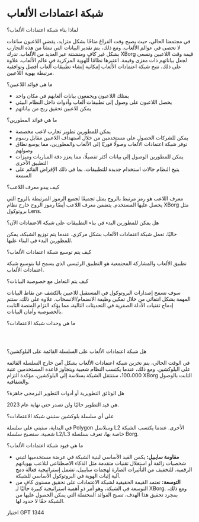 # شبكة اعتمادات الألعاب

لماذا بناء شبكة اعتمادات الألعاب؟

في مجتمعنا الحالي، حيث يصبح وقت الفراغ متاحًا بشكل متزايد، يقضي اللاعبون ساعات لا تحصى في عوالم الألعاب. ومع ذلك، يتم تقدير البيانات التي تنشأ من هذه التجارب بشكل غير كافٍ ومتشتتة عبر العديد من الألعاب. تدرك XBorg قيمة وقت اللاعبين وتسعى لجعل بياناتهم ذات مغزى وقيمة. اعتبرها نظامًا للهوية المركزية في عالم الألعاب. علاوة على ذلك، تتيح شبكة اعتمادات الألعاب إمكانية إنشاء تطبيقات ألعاب أفضل وتوافقية مرتبطة بهوية اللاعبين.

ما هي فوائد اللاعبين؟

* يمتلك اللاعبون ويجمعون بيانات ألعابهم في مكان واحد
* يحصل اللاعبون على وصول إلى تطبيقات ألعاب وأدوات داخل النظام البيئي
* يمكن للاعبين تحقيق ربح من بياناتهم

ما هي فوائد المطورين؟

* يمكن للمطورين تطوير تجارب لاعب مخصصة
* يمكن للشركات الحصول على مستخدمين من خلال استهداف اللاعبين مقابل رسوم
* توفر شبكة اعتمادات الألعاب وصولًا فوريًا إلى الألعاب والمطورين، مما يوسع نطاق وصولهم
* يمكن للمطورين الوصول إلى بيانات أكثر تفصيلًا، مما يعزز دقة المباريات وميزات التطبيق الأخرى
* يتيح النظام حالات استخدام جديدة للتطبيقات، بما في ذلك الإقراض القائم على السمعة

كيف يبدو معرف اللاعب؟

معرف اللاعب هو رمز مرتبط بالروح يمثل تجميعًا لجميع الرموز المرتبطة بالروح التي يحصل عليها المستخدم. يتضمن معرف اللاعب أيضًا رموز الروح خارج نظام XBorg مثل بروتوكول Lens.

هل يمكن للمطورين البدء في بناء التطبيقات على شبكة الاعتمادات الآن؟

حاليًا، تعمل شبكة اعتمادات الألعاب بشكل مركزي. عندما يتم توزيع الشبكة، يمكن للمطورين البدء في البناء عليها.

كيف يتم توسيع شبكة اعتمادات الألعاب؟

تطبيق الألعاب والمشاركة المجتمعية هو التطبيق الرئيسي الذي يسمح لنا بتوسيع شبكة اعتمادات الألعاب.

كيف يتم التعامل مع خصوصية البيانات؟

سوف تسمح إصدارات البروتوكول في المستقبل للاعبين بالكشف عن نقاط البيانات المهمة بشكل انتقائي من خلال تمكين وظيفة الانضمام/الانسحاب. علاوة على ذلك، ستتم إدماج تقنيات الأدلة الصفرية في التحديثات التالية، مما يؤكد التزام المنصة الثابت بالخصوصية وأمان البيانات.

ما هي وحدات شبكة الاعتمادات؟

### ​​ <a href="#undefined" id="undefined"></a>

هل شبكة اعتمادات الألعاب على السلسلة القائمة على البلوكشين؟

في الوقت الحالي، يتم تخزين شبكة اعتمادات الألعاب بشكل آمن خارج السلسلة القائمة على البلوكشين. ومع ذلك، عندما يكتسب النظام شعبية ويتجاوز قاعدة المستخدمين عتبة 100،000، ستنتقل الشبكة بسلاسة إلى البلوكشين، مؤكدة التزام XBorg الثابت بالوصول والشفافية.

هل الوثائق التطويرية أو أدوات التطوير البرمجي جاهزة؟

هي قيد التطوير حاليًا ولن تصدر حتى نهاية عام 2023.

على أي سلسلة بلوكشين ستبنى شبكة الاعتمادات؟

في البداية، ستبنى على سلسلة Polygon وسلاسل L2 الأخرى. عندما يكتسب الشبكة شعبية، ستصبح سلسلة L2/L3 خاصة بها، تعرف بسلسلة Borg.

ما هي قيود شبكة اعتمادات الألعاب؟

* **مقاومة سايبيل:** يكمن القيد الأساسي لبنية الشبكة في عرضة مستخدميها لتبني شخصيات زائفة أو استغلال تقنيات متقدمة مثل الذكاء الاصطناعي لتلاعب بهوياتهم الرقمية. للتخفيف من التأثيرات الضارة لهجمات سايبيل، تشمل إستراتيجية فعالة دمج آلية إثبات الهوية في البروتوكول الأساسي للشبكة.
* **التوسعة:** تعتمد القيمة الحقيقية لشبكة الاعتمادات على تحقيق مستوى كافٍ من التوسعة في الشبكة، وهو أمر ذو أهمية استراتيجية كبيرة حاليًا لـ XBorg. ومع ذلك، بمجرد تحقيق هذا الهدف، تصبح الفوائد المحتملة التي يمكن الحصول عليها من الشبكة حقًا لا حدود لها.

اختبار GPT 1344